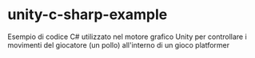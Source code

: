# unity-c-sharp-example
Esempio di codice C# utilizzato nel motore grafico Unity per controllare i movimenti del giocatore (un pollo) all'interno di un gioco platformer 
